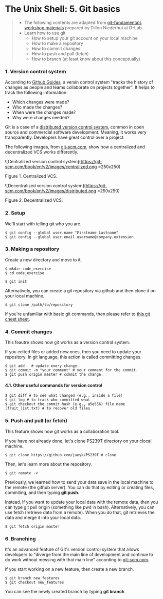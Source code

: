 # The Unix Shell: 5. Git basics 

> * The following contents are adapted from [git-fundamentals workshop materials](https://github.com/dlab-berkeley/git-fundamentals/blob/master/0-1_introduction.md) prepared by Dillon Niederhut at D-Lab. 
> * Learn how to use git  
>   * How to setup your git account on your local machine 
>   * How to make a repository
>   * How to commit changes 
>   * How to push and pull (fetch)
>   * How to branch (at least know about this conceptually) 

### 1. Version control system 

According to [Github Guides](https://guides.github.com), a versin control system "tracks the history of changes as people and teams collaborate on projects together". It helps to track the following information:

* Which changes were made?
* Who made the changes?
* When were the changes made?
* Why were changes needed?

Git is a case of a [distributed version control system](https://en.wikipedia.org/wiki/Distributed_version_control), common in open source and commercial software development. Meaning, it works very transparently. Developers have great control over a project. 

The following images, from [git-scm.com](git-scm.com), show how a centralized and decentralized VCS works differently. 

![Centralized version control system](https://git-scm.com/book/en/v2/images/centralized.png =250x250)

Figure 1. Centralized VCS.

![Decentralized version control system](https://git-scm.com/book/en/v2/images/distributed.png =250x250)

Figure 2. Decentralized VCS.

### 2. Setup 

We'll start with telling git who you are.

```shell
$ git config --global user.name "Firstname Lastname"
$ git config --global user.email username@company.extension
```
### 3. Making a repository 

Create a new directory and move to it. 

```shell 
$ mkdir code_exercise 
$ cd code_exercise 
```

```{shell}
$ git init 
```

Alternatively, you can create a git repository via github and then clone it on your local machine. 

```{shell}
$ git clone /path/to/repository
```

If you're unfamiliar with basic git commands, then please refer to [this git cheet sheet](http://rogerdudler.github.io/git-guide/files/git_cheat_sheet.pdf).

### 4. Commit changes 

This feautre shows how git works as a version control system. 

If you edited files or added new ones, then you need to update your repository. In git language, this action is called committing changes. 

```{shell}
$ git add . # update every change. 
$ git commit -m "your comment" # your comment for the commit. 
$ git push origin master # commit the change. 
```

#### 4.1. Other useful commands for version control 

```{shell}
$ git diff # to see what changed (e.g., inside a file)
$ git log # to track who committed what
$ git checkout the commit hash (e.g., a5e556) file name (fruit_list.txt) # to recover old files 
```

### 5. Push and pull (or fetch)

This feature shows how git works as a collaboration tool. 

If you have not already done, let's clone PS239T directory on your clocal machine.

```{shell}
$ git clone https://github.com/jaeyk/PS239T # clone 
```

Then, let's learn more about the repository.

```{shell}
$ git remote -v 
```

Previously, we learned how to send your data save in the local machine to the remote (the github server). You can do that by editing or creating files, commiting, and then typing **git push**. 

Instead, if you want to update your local data with the remote data, then you can type git pull origin (something like pwd in bash). Alternatively, you can use fetch (retrieve data from a remote). When you do that, git retrieves the data and merge it into your local data.

```{shell}
$ git fetch origin master
```

### 6. Branching 

It's an advanced feature of Git's version control system that allows developers to "diverge from the main line of development and continue to do work without messing with that main line" according to [git-scm.com](https://git-scm.com/book/en/v1/Git-Branching). 

If you start working on a new feature, then create a new branch. 

```{shell}
$ git branch new_features
$ git checkout new_features
```

You can see the newly created branch by typing **git branch**.
